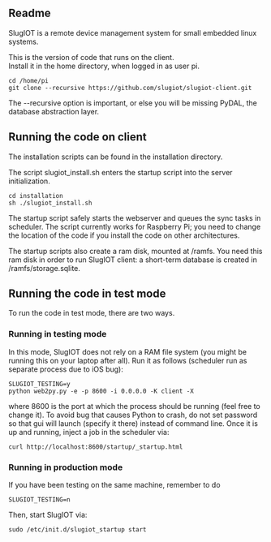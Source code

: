## Readme

SlugIOT is a remote device management system for small embedded linux systems.

This is the version of code that runs on the client.  
Install it in the home directory, when logged in as user pi.
    
    cd /home/pi
    git clone --recursive https://github.com/slugiot/slugiot-client.git

The --recursive option is important, or else you will be missing PyDAL, the database abstraction layer. 

## Running the code on client

The installation scripts can be found in the installation directory.

The script slugiot_install.sh enters the startup script into the server initialization.

    cd installation
    sh ./slugiot_install.sh
    
The startup script safely starts the webserver and queues the sync tasks in scheduler.
The script currently works for Raspberry Pi; you need to change the location of the code
if you install the code on other architectures. 

The startup scripts also create a ram disk, mounted at /ramfs. 
You need this ram disk in order to run SlugIOT client: a short-term database is created
in /ramfs/storage.sqlite. 

## Running the code in test mode

To run the code in test mode, there are two ways. 

### Running in testing mode

In this mode, SlugIOT does not rely on a RAM file system (you might be running this on
your laptop after all).  Run it as follows (scheduler run as separate process due to iOS bug):

    SLUGIOT_TESTING=y
    python web2py.py -e -p 8600 -i 0.0.0.0 -K client -X 
    
where 8600 is the port at which the process should be running (feel free to change it).  To
avoid bug that causes Python to crash, do not set password so that gui will launch (specify
it there) instead of command line.  Once it is up and running, 
inject a job in the scheduler via:

    curl http://localhost:8600/startup/_startup.html

### Running in production mode

If you have been testing on the same machine, remember to do

    SLUGIOT_TESTING=n
    
Then, start SlugIOT via:

    sudo /etc/init.d/slugiot_startup start
